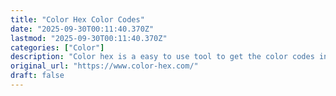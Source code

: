 ```yaml
---
title: "Color Hex Color Codes"
date: "2025-09-30T00:11:40.370Z"
lastmod: "2025-09-30T00:11:40.370Z"
categories: ["Color"]
description: "Color hex is a easy to use tool to get the color codes information including color models (RGB,HSL,HSV and CMYK), css and html color codes."
original_url: "https://www.color-hex.com/"
draft: false
---
```

